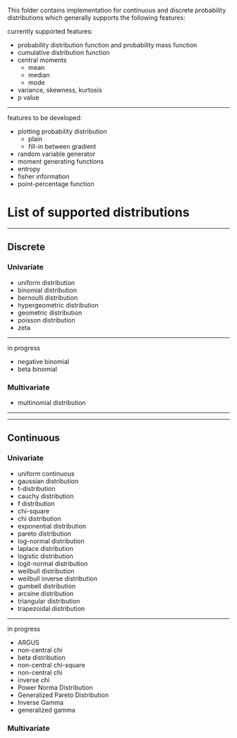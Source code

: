 This folder contains implementation for continuous and discrete probability distributions which generally supports the following features:

currently supported features:
- probability distribution function and probability mass function
- cumulative distribution function 
- central moments 
    - mean 
    - median
    - mode 
- variance, skewness, kurtosis
- p value
----
features to be developed:
- plotting probability distribution
    - plain
    - fill-in between gradient 
- random variable generator 
- moment generating functions 
- entropy
- fisher information
- point-percentage function 

# List of supported distributions 
---
## Discrete 
### Univariate 
- uniform distribution
- binomial distribution
- bernoulli distribution
- hypergeometric distribution
- geometric distribution
- poisson distribution
- zeta 
--- 
in progress 
- negative binomial 
- beta binomial
### Multivariate
- multinomial distribution
----
----
## Continuous
### Univariate 
- uniform continuous
- gaussian distribution
- t-distribution
- cauchy distribution
- f distribution
- chi-square
- chi distribution
- exponential distribution
- pareto distribution
- log-normal distribution
- laplace distribution
- logistic distribution
- logit-normal distribution
- weilbull distribution
- weilbull inverse distribution
- gumbell distribution
- arcsine distribution
- triangular distribution
- trapezoidal distribution
----
in progress
- ARGUS
- non-central chi
- beta distribution
- non-central chi-square
- non-central chi
- inverse chi
- Power Norma Distribution
- Generalized Pareto Distribution
- Inverse Gamma
- generalized gamma 

### Multivariate